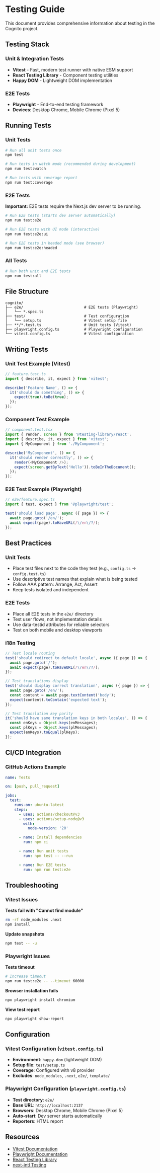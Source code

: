# Testing Guide

This document provides comprehensive information about testing in the Cognito project.

## Testing Stack

### Unit & Integration Tests
- **Vitest** - Fast, modern test runner with native ESM support
- **React Testing Library** - Component testing utilities
- **Happy DOM** - Lightweight DOM implementation

### E2E Tests
- **Playwright** - End-to-end testing framework
- **Devices**: Desktop Chrome, Mobile Chrome (Pixel 5)

## Running Tests

### Unit Tests

```bash
# Run all unit tests once
npm test

# Run tests in watch mode (recommended during development)
npm run test:watch

# Run tests with coverage report
npm run test:coverage
```

### E2E Tests

**Important:** E2E tests require the Next.js dev server to be running.

```bash
# Run E2E tests (starts dev server automatically)
npm run test:e2e

# Run E2E tests with UI mode (interactive)
npm run test:e2e:ui

# Run E2E tests in headed mode (see browser)
npm run test:e2e:headed
```

### All Tests

```bash
# Run both unit and E2E tests
npm run test:all
```

## File Structure

```
cognito/
├── e2e/                           # E2E tests (Playwright)
│   └── *.spec.ts
├── test/                          # Test configuration
│   └── setup.ts                   # Vitest setup file
├── **/*.test.ts                   # Unit tests (Vitest)
├── playwright.config.ts           # Playwright configuration
└── vitest.config.ts               # Vitest configuration
```

## Writing Tests

### Unit Test Example (Vitest)

```typescript
// feature.test.ts
import { describe, it, expect } from 'vitest';

describe('Feature Name', () => {
  it('should do something', () => {
    expect(true).toBe(true);
  });
});
```

### Component Test Example

```typescript
// component.test.tsx
import { render, screen } from '@testing-library/react';
import { describe, it, expect } from 'vitest';
import { MyComponent } from './MyComponent';

describe('MyComponent', () => {
  it('should render correctly', () => {
    render(<MyComponent />);
    expect(screen.getByText('Hello')).toBeInTheDocument();
  });
});
```

### E2E Test Example (Playwright)

```typescript
// e2e/feature.spec.ts
import { test, expect } from '@playwright/test';

test('should load page', async ({ page }) => {
  await page.goto('/en/');
  await expect(page).toHaveURL(/\/en\/?/);
});
```

## Best Practices

### Unit Tests

- Place test files next to the code they test (e.g., `config.ts` → `config.test.ts`)
- Use descriptive test names that explain what is being tested
- Follow AAA pattern: Arrange, Act, Assert
- Keep tests isolated and independent

### E2E Tests

- Place all E2E tests in the `e2e/` directory
- Test user flows, not implementation details
- Use data-testid attributes for reliable selectors
- Test on both mobile and desktop viewports

### i18n Testing

```typescript
// Test locale routing
test('should redirect to default locale', async ({ page }) => {
  await page.goto('/');
  await expect(page).toHaveURL(/\/en\/?/);
});

// Test translations display
test('should display correct translation', async ({ page }) => {
  await page.goto('/en/');
  const content = await page.textContent('body');
  expect(content).toContain('expected text');
});

// Test translation key parity
it('should have same translation keys in both locales', () => {
  const enKeys = Object.keys(enMessages);
  const plKeys = Object.keys(plMessages);
  expect(enKeys).toEqual(plKeys);
});
```

## CI/CD Integration

### GitHub Actions Example

```yaml
name: Tests

on: [push, pull_request]

jobs:
  test:
    runs-on: ubuntu-latest
    steps:
      - uses: actions/checkout@v3
      - uses: actions/setup-node@v3
        with:
          node-version: '20'

      - name: Install dependencies
        run: npm ci

      - name: Run unit tests
        run: npm test -- --run

      - name: Run E2E tests
        run: npm run test:e2e
```

## Troubleshooting

### Vitest Issues

**Tests fail with "Cannot find module"**
```bash
rm -rf node_modules .next
npm install
```

**Update snapshots**
```bash
npm test -- -u
```

### Playwright Issues

**Tests timeout**
```bash
# Increase timeout
npm run test:e2e -- --timeout 60000
```

**Browser installation fails**
```bash
npx playwright install chromium
```

**View test report**
```bash
npx playwright show-report
```

## Configuration

### Vitest Configuration (`vitest.config.ts`)

- **Environment**: `happy-dom` (lightweight DOM)
- **Setup file**: `test/setup.ts`
- **Coverage**: Configured with v8 provider
- **Excludes**: `node_modules`, `.next`, `e2e/`, `template/`

### Playwright Configuration (`playwright.config.ts`)

- **Test directory**: `e2e/`
- **Base URL**: `http://localhost:2137`
- **Browsers**: Desktop Chrome, Mobile Chrome (Pixel 5)
- **Auto-start**: Dev server starts automatically
- **Reporters**: HTML report

## Resources

- [Vitest Documentation](https://vitest.dev/)
- [Playwright Documentation](https://playwright.dev/)
- [React Testing Library](https://testing-library.com/react)
- [next-intl Testing](https://next-intl-docs.vercel.app/docs/workflows/testing)
